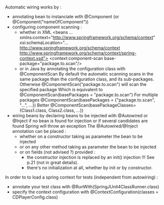 Automatic wiring works by :
- annotating bean to instanciate with @Component (or @Component("nameOfComponent"))
- configuring component scanning :
    - whether in XML
    <beans ...
    xmlns:context="http://www.springframework.org/schema/context"
    xsi:schemaLocation="...
    http://www.springframework.org/schema/context
    http://www.springframework.org/schema/context/spring-context.xsd">
        <context:component-scan base-package="package.to.scan"/>
    - or in Java by annotating the configuration class with @ComponentScan
    By default the automatic scanning scans in the same package than the configuration class, and its sub-packages.
    Otherwise @ComponentScan("package.to.scan") will scan the specified package
    Which is equivalent to @ComponentScan(basePackages = "package.to.scan")
    For multiple packages @ComponentScan(basePackages = {"package.to.scan", "...", ...})
    Better @ComponentScan(basePackageClasses={Class1.class, Class2.class, ...})
- wiring beans by declaring beans to be injected with @Autowired or @Inject
  if no bean is found for injection or if several candidates are found Spring will throw an exception
  The @Autowired/@Inject annotation can be placed :
   - whether on a constructor taking as parameter the bean to be injected
   - or on any other method taking as parameter the bean to be injected
   - or on fields (not advised ?) provided :
        - the constructor injection is replaced by an init() injection !!! See p.21 (not in great details).
        - there's no initialization at all, whether by init or by constructor.

In order to to load a spring context for tests (independent from autowiring) :
- annotate your test class with @RunWith(SpringJUnit4ClassRunner.class)
- specify the context configuration with @ContextConfiguration(classes = CDPlayerConfig.class)

